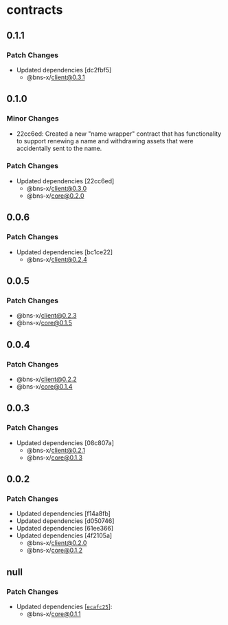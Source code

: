 # contracts

## 0.1.1

### Patch Changes

- Updated dependencies [dc2fbf5]
  - @bns-x/client@0.3.1

## 0.1.0

### Minor Changes

- 22cc6ed: Created a new "name wrapper" contract that has functionality to support renewing a name and withdrawing assets that were accidentally sent to the name.

### Patch Changes

- Updated dependencies [22cc6ed]
  - @bns-x/client@0.3.0
  - @bns-x/core@0.2.0

## 0.0.6

### Patch Changes

- Updated dependencies [bc1ce22]
  - @bns-x/client@0.2.4

## 0.0.5

### Patch Changes

- @bns-x/client@0.2.3
- @bns-x/core@0.1.5

## 0.0.4

### Patch Changes

- @bns-x/client@0.2.2
- @bns-x/core@0.1.4

## 0.0.3

### Patch Changes

- Updated dependencies [08c807a]
  - @bns-x/client@0.2.1
  - @bns-x/core@0.1.3

## 0.0.2

### Patch Changes

- Updated dependencies [f14a8fb]
- Updated dependencies [d050746]
- Updated dependencies [61ee366]
- Updated dependencies [4f2105a]
  - @bns-x/client@0.2.0
  - @bns-x/core@0.1.2

## null

### Patch Changes

- Updated dependencies [[`ecafc25`](https://github.com/mechanismHQ/bns-x/commit/ecafc25afbbb1892a3ab6483e11dc4af13765e28)]:
  - @bns-x/core@0.1.1
